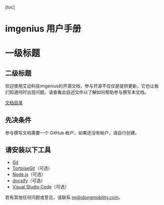 [toc]
# imgenius 用户手册
# 一级标题
## 二级标题

欢迎使用艾动科技imgenius的开源文档，参与开源不仅仅是提供更新，它也让我们知道何时出现问题。请查看此自述文件以了解如何帮助参与撰写本文档。

[文档目录](_sidebar.md)


## 先决条件

参与撰写文档需要一个 GitHub 帐户，如果还没有帐户，请自行创建。

## 请安装以下工具

* [Git](https://git-scm.com/download)
* [TortoiseGit](https://tortoisegit.org/download/)（可选）
* [Node.js](https://nodejs.org/zh-cn/download/)（可选）
* [docsify](https://docsify.js.org/)（可选）
* [Visual Studio Code](https://code.visualstudio.com/Download)（可选）

若有其他任何问题或意见，请联系 [im@idongmobility.com](mailto:im@idongmobility.com)。

